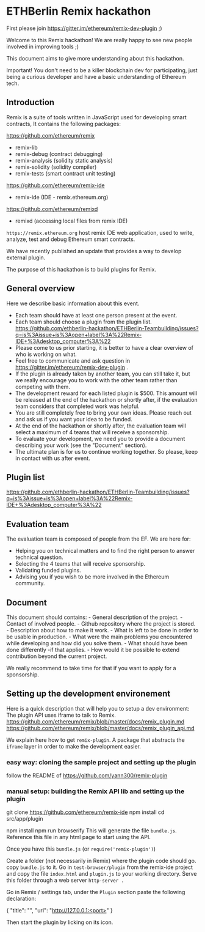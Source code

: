 # ETHBerlin Remix hackathon

First please join https://gitter.im/ethereum/remix-dev-plugin ;)

Welcome to this Remix hackathon!
We are really happy to see new people involved in improving tools ;)

This document aims to give more understanding about this hackathon.

Important! You don't need to be a killer blockchain dev for participating, just being a curious developer and have a basic understanding of Ethereum tech.

## Introduction

Remix is a suite of tools written in JavaScript used for developing smart contracts,
It contains the following packages:

https://github.com/ethereum/remix
 - remix-lib
 - remix-debug (contract debugging)
 - remix-analysis (solidity static analysis)
 - remix-solidity (solidity compiler)
 - remix-tests (smart contract unit testing)

https://github.com/ethereum/remix-ide
 - remix-ide (IDE - remix.ethereum.org)

https://github.com/ethereum/remixd
 - remixd (accessing local files from remix IDE)

`https://remix.ethereum.org` host remix IDE web application, used to write, analyze, test and debug Ethereum smart contracts.

We have recently published an update that provides a way to develop external plugin.

The purpose of this hackathon is to build plugins for Remix.

## General overview

Here we describe basic information about this event.

 - Each team should have at least one person present at the event.
 - Each team should choose a plugin from the plugin list. https://github.com/ethberlin-hackathon/ETHBerlin-Teambuilding/issues?q=is%3Aissue+is%3Aopen+label%3A%22Remix-IDE+%3Adesktop_computer%3A%22
 - Please come to us prior starting, it is better to have a clear overview of who is working on what.
 - Feel free to communicate and ask question in https://gitter.im/ethereum/remix-dev-plugin .
 - If the plugin is already taken by another team, you can still take it, but we really encourage you to work with the other team rather than competing with them.
 - The development reward for each listed plugin is $500. This amount will be released at the end of the hackathon or shortly after, if the evaluation team considers that completed work was helpful.
 - You are still completely free to bring your own ideas. Please reach out and ask us if you want your idea to be funded.
 - At the end of the hackathon or shortly after, the evaluation team will select a maximum of 4 teams that will receive a sponsorship.
 - To evaluate your development, we need you to provide a document describing your work (see the "Document" section).
 - The ultimate plan is for us to continue working together. So please, keep in contact with us after event.

## Plugin list

https://github.com/ethberlin-hackathon/ETHBerlin-Teambuilding/issues?q=is%3Aissue+is%3Aopen+label%3A%22Remix-IDE+%3Adesktop_computer%3A%22

## Evaluation team

The evaluation team is composed of people from the EF. We are here for:
 - Helping you on technical matters and to find the right person to answer technical question.
 - Selecting the 4 teams that will receive sponsorship.
 - Validating funded plugins.
 - Advising you if you wish to be more involved in the Ethereum community.
 
## Document

This document should contains:
    -  General description of the project.
    -  Contact of involved people.
    -  Github repository where the project is stored.
    -  Description about how to make it work.
    -  What is left to be done in order to be usable in production.
    -  What were the main problems you encountered while developing and how did you solve them.
    -  What should have been done differently -if that applies.
    -  How would it be possible to extend contribution beyond the current project.
    
We really recommend to take time for that if you want to apply for a sponsorship.

## Setting up the development environement

Here is a quick description that will help you to setup a dev environment:
The plugin API uses iframe to talk to Remix. 
https://github.com/ethereum/remix/blob/master/docs/remix_plugin.md
https://github.com/ethereum/remix/blob/master/docs/remix_plugin_api.md


We explain here how to get `remix-plugin`. A package that abstracts the `iframe` layer in order to make the development easier.

### easy way: cloning the sample project and setting up the plugin

follow the README of https://github.com/yann300/remix-plugin

### manual setup: building the Remix API lib and setting up the plugin

git clone https://github.com/ethereum/remix-ide
npm install
cd src/app/plugin

npm install
npm run browserify
This will generate the file `bundle.js`. Reference this file in any html page to start using the API.

Once you have this `bundle.js` (or `require('remix-plugin')`)

Create a folder (not necessarily in Remix) where the plugin code should go.
copy `bundle.js` to it.
Go in `test-browser/plugin` from the remix-ide project and copy the file `index.html` and `plugin.js` to your working directory.
Serve this folder through a web server `http-server .`

Go in Remix / settings tab, under the `Plugin` section paste the following declaration:

{
    "title": "<name of plugin>",
    "url": "http://127.0.0.1:<port>"
}

Then start the plugin by licking on its icon.






